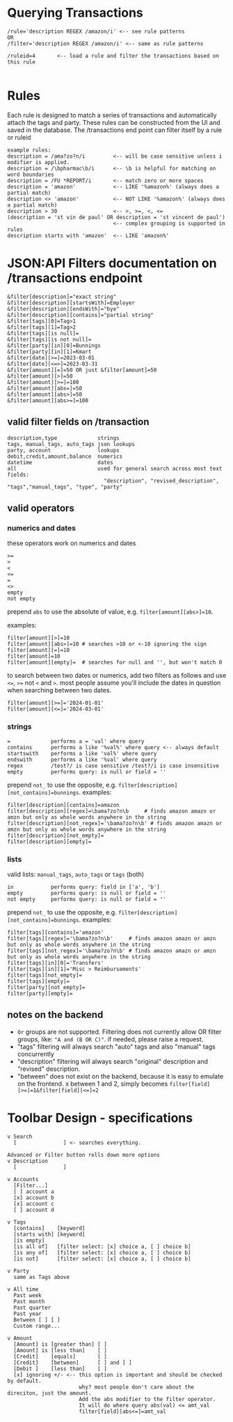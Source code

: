  # Querying Transactions
```
/rule='description REGEX /amazon/i' <-- see rule patterns
OR
/filter='description REGEX /amazon/i' <-- same as rule patterns

/ruleid=4       <-- load a rule and filter the transactions based on this rule


```

 # Rules
Each rule is designed to match a series of transactions and automatically attach the tags and party.
These rules can be constructed from the UI and saved in the database.
The /transactions end point can filter itself by a rule or ruleid

```
example rules:
description = /ama?zo?n/i         <-- will be case sensitive unless i modifier is applied.
description = /\bpharmac\b/i      <-- \b is helpful for matching on word boundaries
description = /FU *REPORT/i       <-- match zero or more spaces
description = 'amazon'            <-- LIKE '%amazon%' (always does a partial match)
description <> 'amazon'           <-- NOT LIKE '%amazon%' (always does a partial match)
description > 30                  <-- >, >=, <, <=
(description = 'st vin de paul' OR description = 'st vincent de paul')
                                  <-- complex grouping is supported in rules
description starts with 'amazon'  <-- LIKE 'amazon%'

```

 # JSON:API Filters documentation on /transactions endpoint
```
&filter[description]="exact string"
&filter[description][startsWith]=Employer
&filter[description][endsWith]="bye"
&filter[description][contains]="partial string"
&filter[tags][0]=Tag>1
&filter[tags][1]=Tag>2
&filter[tags][is null]=
&filter[tags][is not null]=
&filter[party][in][0]=Bunnings
&filter[party][in][1]=Kmart
&filter[date][>=]=2023-03-01
&filter[date][<=>]=2023-03-31
&filter[amount][=]=50 OR just &filter[amount]=50
&filter[amount][>]=50
&filter[amount][>=]=100
&filter[amount][abs=]=50
&filter[amount][abs>]=50
&filter[amount][abs>=]=100
```

## valid filter fields on /transaction
```
description,type             strings
tags, manual_tags, auto_tags json lookups
party, account               lookups
debit,credit,amount,balance  numerics
datetime                     dates
all                          used for general search across most text fields: 
                               "description", "revised_description", "tags","manual_tags", "type", "party"
```
## valid operators

### numerics and dates
these operators work on numerics and dates
```
>=
>      
<
<=            
=             
<>         
empty
not empty
```

prepend `abs` to use the absolute of value, e.g. `filter[amount][abs>]=10`.

examples:
```
filter[amount][>]=10
filter[amount][abs>]=10 # searches >10 or <-10 ignoring the sign
filter[amount][=]=10
filter[amount]=10
filter[amount][empty]=  # searches for null and '', but won't match 0
```

to search between two dates or numerics, add two filters as follows and use `<=`, `>=` not `<` and `>`.  most people assume you'll include the dates in question when searching between two dates.
```
filter[amount][>=]='2024-01-01' 
filter[amount][<=]='2024-03-01' 
```

### strings
```
=             performs a = 'val' where query
contains      performs a like '%val%' where query <-- always default
startswith    performs a like 'val%' where query
endswith      performs a like '%val' where query
regex         /test?/ is case sensitive /test?/i is case insensitive
empty         performs query: is null or field = ''
```

prepend `not_` to use the opposite, e.g. `filter[description][not_contains]=bunnings`.
examples:
```
filter[description][contains]=amazon
filter[description][regex]=\bama?zo?n\b     # finds amazon amazn or amzn but only as whole words anywhere in the string
filter[description][not_regex]='\bama?zo?n\b' # finds amazon amazn or amzn but only as whole words anywhere in the string
filter[description][not_empty]=
filter[description][empty]=
```

### lists
valid lists: `manual_tags`, `auto_tags` or `tags` (both)

```
in            performs query: field in ['a', 'b']
empty         performs query: is null or field = ''
not empty     performs query: is null or field = ''
```

prepend `not_` to use the opposite, e.g. `filter[description][not_contains]=bunnings`.
examples:
```
filter[tags][contains]='amazon'
filter[tags][regex]='\bama?zo?n\b'     # finds amazon amazn or amzn but only as whole words anywhere in the string
filter[tags][not_regex]='\bama?zo?n\b' # finds amazon amazn or amzn but only as whole words anywhere in the string
filter[tags][in][0]='Transfers'
filter[tags][in][1]='Misc > Reimbursements'
filter[tags][not_empty]=
filter[tags][empty]=
filter[party][not_empty]=
filter[party][empty]=
```


## notes on the backend

 - `Or` groups are not supported. Filtering does not currently allow OR filter groups, like: `"A and (B OR C)"`. if needed, please raise a request.
 - "tags" filtering will always search "auto" tags and also "manual" tags concurrently
 - "description" filtering will always search "original" description and "revised" description.
 - "between" does not exist on the backend, because it is easy to emulate on the frontend. 
    x between 1 and 2, simply becomes `filter[field][>=]=1&filter[field][<=]=2`

 # Toolbar Design - specifications
``` 
v Search
  [               ] <- searches everything. 

Advanced or Filter button rolls down more options
v Description
  [               ]

v Accounts
  [Filter...]
  [ ] account a
  [x] account b
  [x] account c
  [ ] account d

v Tags
  [contains]    [keyword]
  [starts with] [keyword]
  [is empty]
  [is all of]   [filter select: [x] choice a, [ ] choice b]
  [is any of]   [filter select: [x] choice a, [ ] choice b]
  [is not]      [filter select: [x] choice a, [ ] choice b]

v Party
  same as Tags above

v All time
  Past week
  Past month
  Past quarter
  Past year
  Between [ ] [ ]
  Custom range...

v Amount
  [Amount] is [greater than] [ ]
  [Amount] is [less than]    [ ]
  [Credit]    [equals]       [ ]
  [Credit]    [between]      [ ] and [ ]
  [Debit ]    [less than]    [ ]
  [x] ignoring +/- <-- this option is important and should be checked by default. 
                       why? most people don't care about the direciton, just the amount. 
                       Add the abs modifier to the filter operator.
                       It will do where query abs(val) <= amt_val
                       filter[field][abs<=]=amt_val
```

